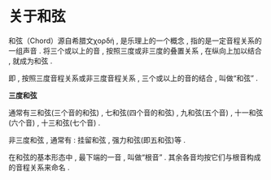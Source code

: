 # 关于和弦

和弦（Chord）源自希腊文χορδή , 是乐理上的一个概念 , 指的是一定音程关系的一组声音 . 将三个或以上的音 , 按照三度或非三度的叠置关系 , 在纵向上加以结合 , 就成为和弦 . 

即 , 按照三度音程关系或非三度音程关系 , 三个或以上的音的结合 , 叫做“和弦” . 

**三度和弦**

通常有三和弦\(三个音的和弦\) , 七和弦\(四个音的和弦\) , 九和弦\(五个音\) , 十一和弦\(六个音\) , 十三和弦\(七个音\) . 

非三度和弦 , 通常有 : 挂留和弦 , 强力和弦\(即五和弦\)等 . 

在和弦的基本形态中 , 最下端的一音 , 叫做“根音” . 其余各音均按它们与根音构成的音程关系来命名 . 





